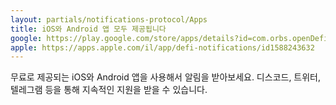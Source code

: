 ```yaml
---
layout: partials/notifications-protocol/Apps
title: iOS와 Android 앱 모두 제공됩니다
google: https://play.google.com/store/apps/details?id=com.orbs.openDefiNotificationsApp
apple: https://apps.apple.com/il/app/defi-notifications/id1588243632
---
```


무료로 제공되는 iOS와 Android 앱을 사용해서 알림을 받아보세요. 디스코드, 트위터, 텔레그램 등을 통해 지속적인 지원을 받을 수 있습니다.
